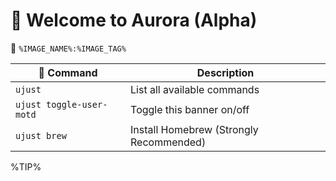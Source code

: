 # 󱍢 Welcome to Aurora (Alpha) 
󱋩 `%IMAGE_NAME%:%IMAGE_TAG%`

|  Command | Description |
| ------- | ----------- |
| `ujust`  | List all available commands |
| `ujust toggle-user-motd` | Toggle this banner on/off | 
| `ujust brew` | Install Homebrew (Strongly Recommended) |

%TIP%